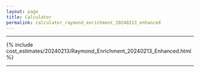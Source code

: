 ```yaml
---
layout: page
title: Calculator
permalink: calculator_raymond_enrichment_20240213_enhanced
---
```


___

{% include cost_estimates/20240213/Raymond_Enrichment_20240213_Enhanced.html %}

___

